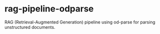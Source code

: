 # rag-pipeline-odparse
 RAG (Retrieval-Augmented Generation) pipeline using od-parse for parsing unstructured documents.
